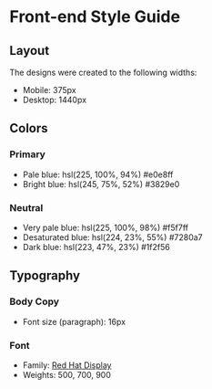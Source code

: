 # Front-end Style Guide

## Layout

The designs were created to the following widths:

- Mobile: 375px
- Desktop: 1440px

## Colors

### Primary

- Pale blue: hsl(225, 100%, 94%) #e0e8ff
- Bright blue: hsl(245, 75%, 52%) #3829e0

### Neutral

- Very pale blue: hsl(225, 100%, 98%) #f5f7ff
- Desaturated blue: hsl(224, 23%, 55%) #7280a7
- Dark blue: hsl(223, 47%, 23%) 	#1f2f56

## Typography

### Body Copy

- Font size (paragraph): 16px

### Font

- Family: [Red Hat Display](https://fonts.google.com/specimen/Red+Hat+Display)
- Weights: 500, 700, 900
